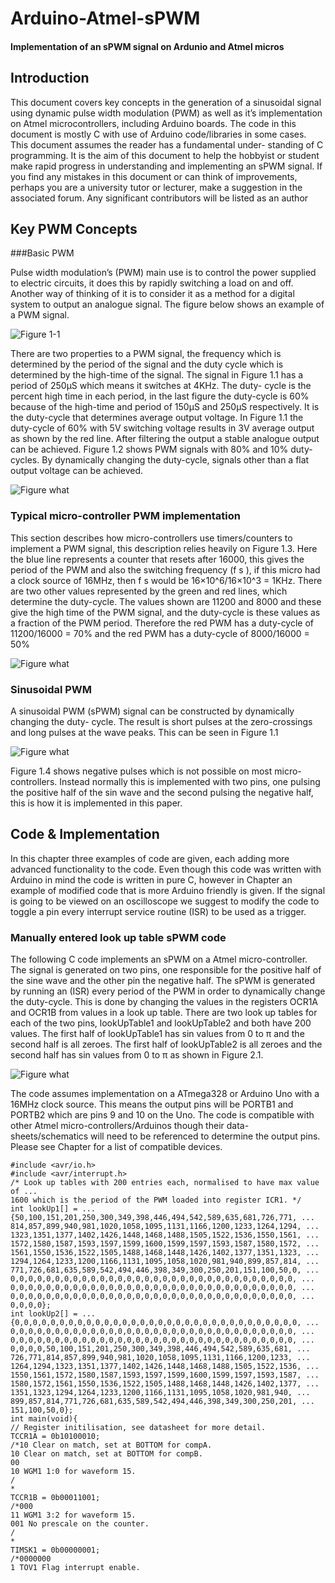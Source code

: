 # Arduino-Atmel-sPWM

#### Implementation of an sPWM signal on Ardunio and Atmel micros

## Introduction

This document covers key concepts in the generation of a sinusoidal signal using dynamic
pulse width modulation (PWM) as well as it’s implementation on Atmel microcontrollers,
including Arduino boards. The code in this document is mostly C with use of Arduino
code/libraries in some cases. This document assumes the reader has a fundamental under-
standing of C programming.
It is the aim of this document to help the hobbyist or student make rapid progress
in understanding and implementing an sPWM signal. If you find any mistakes in this
document or can think of improvements, perhaps you are a university tutor or lecturer,
make a suggestion in the associated forum. Any significant contributors will be listed as an
author

## Key PWM Concepts
###Basic PWM

Pulse width modulation’s (PWM) main use is to control the power supplied to electric
circuits, it does this by rapidly switching a load on and off. Another way of thinking of it
is to consider it as a method for a digital system to output an analogue signal. The figure below shows an example of a PWM signal.

![Figure 1-1](https://github.com/Terbytes/Arduino-Atmel-sPWM/blob/master/im/basicPWM_3.png?raw=true "Figure 1.1")

There are two properties to a PWM signal, the frequency which is determined by the period of the signal and the duty cycle which is determined by the high-time of the signal. The signal in Figure 1.1 has a period of 250μS which means it switches at 4KHz. The duty- cycle is the percent high time in each period, in the last figure the duty-cycle is 60% because of the high-time and period of 150μS and 250μS respectively. It is the duty-cycle that determines average output voltage. In Figure 1.1 the duty-cycle of 60% with 5V switching voltage results in 3V average output as shown by the red line. After filtering the output a stable analogue output can be achieved. Figure 1.2 shows PWM signals with 80% and 10% duty-cycles. By dynamically changing the duty-cycle, signals other than a flat output voltage can be achieved.

![Figure what](https://github.com/Terbytes/Arduino-Atmel-sPWM/blob/master/im/basicPWM_4.png?raw=true "Figure")

### Typical micro-controller PWM implementation

This section describes how micro-controllers use timers/counters to implement a PWM signal, this description relies heavily on Figure 1.3. Here the blue line represents a counter that resets after 16000, this gives the period of the PWM and also the switching frequency (f s ), if this micro had a clock source of 16MHz, then f s would be 16×10^6/16×10^3 = 1KHz. There are two other values represented by the green and red lines, which determine the duty-cycle. The values shown are 11200 and 8000 and these give the high time of the PWM signal, and the duty-cycle is these values as a fraction of the PWM period. Therefore the red PWM has a duty-cycle of 11200/16000 = 70% and the red PWM has a duty-cycle of 8000/16000 = 50%

![Figure what](https://github.com/Terbytes/Arduino-Atmel-sPWM/blob/master/im/sawtooth_counter_1.png?raw=true "Figure")

### Sinusoidal PWM

A sinusoidal PWM (sPWM) signal can be constructed by dynamically changing the duty-
cycle. The result is short pulses at the zero-crossings and long pulses at the wave peaks.
This can be seen in Figure 1.1

![Figure what](https://github.com/Terbytes/Arduino-Atmel-sPWM/blob/master/im/PWMsin_2.png?raw=true "Figure")

Figure 1.4 shows negative pulses which is not possible on most micro-controllers.
Instead normally this is implemented with two pins, one pulsing the positive half of the sin
wave and the second pulsing the negative half, this is how it is implemented in this paper.

## Code & Implementation

In this chapter three examples of code are given, each adding more advanced functionality
to the code. Even though this code was written with Arduino in mind the code is written
in pure C, however in Chapter an example of modified code that is more Arduino friendly
is given. If the signal is going to be viewed on an oscilloscope we suggest to modify the
code to toggle a pin every interrupt service routine (ISR) to be used as a trigger.

### Manually entered look up table sPWM code

The following C code implements an sPWM on a Atmel micro-controller. The signal
is generated on two pins, one responsible for the positive half of the sine wave and the other
pin the negative half. The sPWM is generated by running an (ISR) every period of the
PWM in order to dynamically change the duty-cycle. This is done by changing the values
in the registers OCR1A and OCR1B from values in a look up table. There are two look up
tables for each of the two pins, lookUpTable1 and lookUpTable2 and both have 200 values.
The first half of lookUpTable1 has sin values from 0 to π and the second half is all zeroes.
The first half of lookUpTable2 is all zeroes and the second half has sin values from 0 to π
as shown in Figure 2.1.

![Figure what](https://github.com/Terbytes/Arduino-Atmel-sPWM/blob/master/im/lookup_2.png?raw=true "Figure")

The code assumes implementation on a ATmega328 or Arduino Uno with a 16MHz
clock source. This means the output pins will be PORTB1 and PORTB2 which are pins 9
and 10 on the Uno. The code is compatible with other Atmel micro-controllers/Arduinos
though their data-sheets/schematics will need to be referenced to determine the output
pins. Please see Chapter for a list of compatible devices.

```smalltalk
#include <avr/io.h>
#include <avr/interrupt.h>
/* Look up tables with 200 entries each, normalised to have max value of ...
1600 which is the period of the PWM loaded into register ICR1. */
int lookUp1[] = ...
{50,100,151,201,250,300,349,398,446,494,542,589,635,681,726,771, ...
814,857,899,940,981,1020,1058,1095,1131,1166,1200,1233,1264,1294, ...
1323,1351,1377,1402,1426,1448,1468,1488,1505,1522,1536,1550,1561, ...
1572,1580,1587,1593,1597,1599,1600,1599,1597,1593,1587,1580,1572, ...
1561,1550,1536,1522,1505,1488,1468,1448,1426,1402,1377,1351,1323, ...
1294,1264,1233,1200,1166,1131,1095,1058,1020,981,940,899,857,814, ...
771,726,681,635,589,542,494,446,398,349,300,250,201,151,100,50,0, ...
0,0,0,0,0,0,0,0,0,0,0,0,0,0,0,0,0,0,0,0,0,0,0,0,0,0,0,0,0,0,0,0, ...
0,0,0,0,0,0,0,0,0,0,0,0,0,0,0,0,0,0,0,0,0,0,0,0,0,0,0,0,0,0,0,0, ...
0,0,0,0,0,0,0,0,0,0,0,0,0,0,0,0,0,0,0,0,0,0,0,0,0,0,0,0,0,0,0,0, ...
0,0,0,0};
int lookUp2[] = ...
{0,0,0,0,0,0,0,0,0,0,0,0,0,0,0,0,0,0,0,0,0,0,0,0,0,0,0,0,0,0,0,0, ...
0,0,0,0,0,0,0,0,0,0,0,0,0,0,0,0,0,0,0,0,0,0,0,0,0,0,0,0,0,0,0,0, ...
0,0,0,0,0,0,0,0,0,0,0,0,0,0,0,0,0,0,0,0,0,0,0,0,0,0,0,0,0,0,0,0, ...
0,0,0,0,50,100,151,201,250,300,349,398,446,494,542,589,635,681, ...
726,771,814,857,899,940,981,1020,1058,1095,1131,1166,1200,1233, ...
1264,1294,1323,1351,1377,1402,1426,1448,1468,1488,1505,1522,1536, ...
1550,1561,1572,1580,1587,1593,1597,1599,1600,1599,1597,1593,1587, ...
1580,1572,1561,1550,1536,1522,1505,1488,1468,1448,1426,1402,1377, ...
1351,1323,1294,1264,1233,1200,1166,1131,1095,1058,1020,981,940, ...
899,857,814,771,726,681,635,589,542,494,446,398,349,300,250,201, ...
151,100,50,0};
int main(void){
// Register initilisation, see datasheet for more detail.
TCCR1A = 0b10100010;
/*10 Clear on match, set at BOTTOM for compA.
10 Clear on match, set at BOTTOM for compB.
00
10 WGM1 1:0 for waveform 15.
/
*
TCCR1B = 0b00011001;
/*000
11 WGM1 3:2 for waveform 15.
001 No prescale on the counter.
/
*
TIMSK1 = 0b00000001;
/*0000000
1 TOV1 Flag interrupt enable.
```